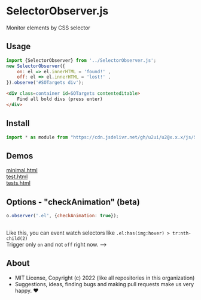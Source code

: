 # SelectorObserver.js
Monitor elements by CSS selector

## Usage

```js
import {SelectorObserver} from '../SelectorObserver.js';
new SelectorObserver({
    on: el => el.innerHTML = 'found!' ,
    off: el => el.innerHTML = 'lost!' ,
}).observe('#SOTargets div');
```

```html
<div class=container id=SOTargets contenteditable>
    Find all bold divs (press enter)
</div>
```

## Install

```js
import * as module from "https://cdn.jsdelivr.net/gh/u2ui/u2@x.x.x/js/SelectorObserver/SelectorObserver.min.js"
```

## Demos

[minimal.html](http://gcdn.li/u2ui/u2@main/js/SelectorObserver/tests/minimal.html)  
[test.html](http://gcdn.li/u2ui/u2@main/js/SelectorObserver/tests/test.html)  
[tests.html](http://gcdn.li/u2ui/u2@main/js/SelectorObserver/tests/tests.html)  

## Options - "checkAnimation" (beta)

```javascript
o.observer('.el', {checkAnimation: true});
    
```

Like this, you can event watch selectors like `.el:has(img:hover) > tr:nth-child(2)`  
Trigger only `on` and not `off` right now.
-->

## About

- MIT License, Copyright (c) 2022 <u2> (like all repositories in this organization) <br>
- Suggestions, ideas, finding bugs and making pull requests make us very happy. ♥

